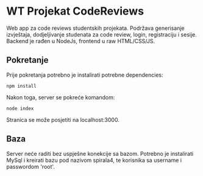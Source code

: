 # WT Projekat CodeReviews
Web app za code reviews studentskih projekata. Podržava generisanje izvještaja, dodjeljivanje studenata za code review, login, registraciju i sesije. Backend je rađen u NodeJs, frontend u raw HTML/CSS/JS.

## Pokretanje 
Prije pokretanja potrebno je instalirati potrebne dependencies:
```
npm install
```

Nakon toga, server se pokreće komandom:
```
node index
```

Stranica se može posjetiti na localhost:3000.

## Baza
Server neće raditi bez uspješne konekcije sa bazom. Potrebno je instalirati MySql i kreirati bazu pod nazivom spirala4, te korisnika sa username i passwordom 'root'.